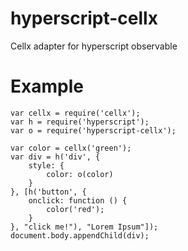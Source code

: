 # hyperscript-cellx
Cellx adapter for hyperscript observable

# Example

    var cellx = require('cellx');
    var h = require('hyperscript');
    var o = require('hyperscript-cellx');

    var color = cellx('green');
    var div = h('div', {
        style: {
            color: o(color)
        }
    }, [h('button', {
        onclick: function () {
            color('red');
        }
    }, "click me!"), "Lorem Ipsum"]);
    document.body.appendChild(div);